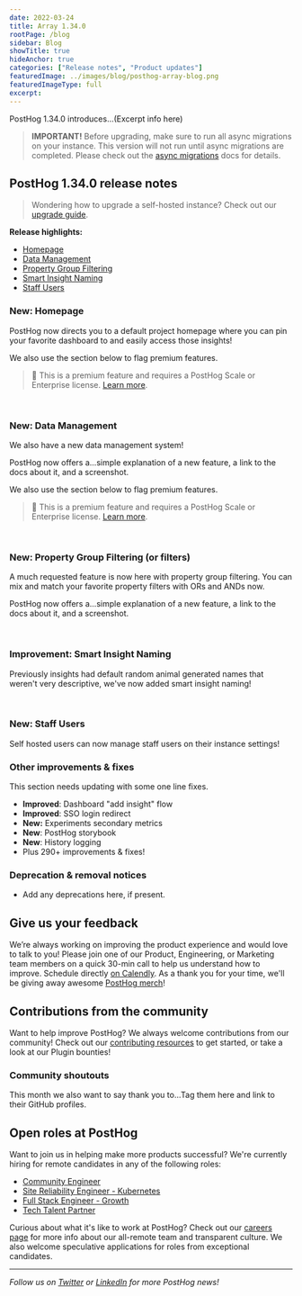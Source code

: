 ```yaml
---
date: 2022-03-24
title: Array 1.34.0
rootPage: /blog
sidebar: Blog
showTitle: true
hideAnchor: true
categories: ["Release notes", "Product updates"]
featuredImage: ../images/blog/posthog-array-blog.png
featuredImageType: full
excerpt: 
---
```


PostHog 1.34.0 introduces...(Excerpt info here)

<blockquote class='warning-note'>
<b>IMPORTANT!</b> Before upgrading, make sure to run all async migrations on your instance. This version will not run until async migrations are completed. Please check out the <a href="/docs/self-host/configure/async-migrations/overview" target="_blank">async migrations</a> docs for details.
</blockquote>

## PostHog 1.34.0 release notes

> Wondering how to upgrade a self-hosted instance? Check out our [upgrade guide](/docs/self-host/configure/upgrading-posthog).

**Release highlights:**
- [Homepage](#new-homepage)
- [Data Management](#new-data-management)
- [Property Group Filtering](#new-property-group-filtering)
- [Smart Insight Naming](#improvement-smart-insight-naming)
- [Staff Users](#new-staff-users)

### New: Homepage

PostHog now directs you to a default project homepage where you can pin your favorite dashboard to and easily access those insights!

We also use the section below to flag premium features.

> 🎁 This is a premium feature and requires a PostHog Scale or Enterprise license. [Learn more](/pricing).

<br />

### New: Data Management

We also have a new data management system!

PostHog now offers a...simple explanation of a new feature, a link to the docs about it, and a screenshot. 

We also use the section below to flag premium features.

> 🎁 This is a premium feature and requires a PostHog Scale or Enterprise license. [Learn more](/pricing).

<br />

### New: Property Group Filtering (or filters)

A much requested feature is now here with property group filtering. You can mix and match your favorite property filters with ORs and ANDs now.

PostHog now offers a...simple explanation of a new feature, a link to the docs about it, and a screenshot. 

<br />

### Improvement: Smart Insight Naming

Previously insights had default random animal generated names that weren't very descriptive, we've now added smart insight naming! 


<br />

### New: Staff Users

Self hosted users can now manage staff users on their instance settings!


### Other improvements & fixes

This section needs updating with some one line fixes. 

- **Improved**: Dashboard "add insight" flow
- **Improved**: SSO login redirect
- **New:** Experiments secondary metrics
- **New**: PostHog storybook
- **New**: History logging
- Plus 290+ improvements & fixes!

### Deprecation & removal notices

- Add any deprecations here, if present. 

## Give us your feedback
We’re always working on improving the product experience and would love to talk to you! Please join one of our Product, Engineering, or Marketing team members on a quick 30-min call to help us understand how to improve. Schedule directly [on Calendly](https://calendly.com/posthog-feedback). As a thank you for your time, we'll be giving away awesome [PostHog merch](https://merch.posthog.com)!

## Contributions from the community

Want to help improve PostHog? We always welcome contributions from our community! Check out our [contributing resources](/docs/contribute) to get started, or take a look at our Plugin bounties!

### Community shoutouts
This month we also want to say thank you to...Tag them here and link to their GitHub profiles. 

## Open roles at PostHog

Want to join us in helping make more products successful? We're currently hiring for remote candidates in any of the following roles:

- [Community Engineer](https://apply.workable.com/posthog/j/449572FD18/)
- [Site Reliability Engineer - Kubernetes](https://apply.workable.com/posthog/j/7A6F1142D0/)
- [Full Stack Engineer - Growth](https://apply.workable.com/posthog/j/2682B00B76/)
- [Tech Talent Partner](https://apply.workable.com/posthog/j/AB22DA7D5F/)
  
Curious about what it's like to work at PostHog? Check out our [careers page](https://posthog.com/careers) for more info about our all-remote team and transparent culture. We also welcome speculative applications for roles from exceptional candidates.

<hr/>

_Follow us on [Twitter](https://twitter.com/PostHog) or [LinkedIn](https://linkedin.com/company/posthog) for more PostHog news!_

<ArrayCTA />
